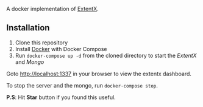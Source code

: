 A docker implementation of [ExtentX](https://github.com/anshooarora/extentx).



## Installation
1. Clone this repository
2. Install [Docker](https://www.docker.com/) with Docker Compose
3. Run `docker-compose up -d` from the cloned directory to start the *ExtentX* and *Mongo*

Goto [http://localhost:1337](http://localhost:1337) in your browser to view the extentx dashboard.

To stop the server and the mongo, run `docker-compose stop`.

**P.S**: Hit **Star** button if you found this useful.

